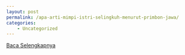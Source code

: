 ```yaml
---
layout: post
permalink: /apa-arti-mimpi-istri-selingkuh-menurut-primbon-jawa/
categories:
    - Uncategorized
---
```


[Baca Selengkapnya](/07)